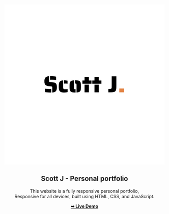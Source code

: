 <div align="center">
  <br />
  <br />
  
  <img src="./readme-images/project-logo-2.png" />

  <h2 align="center">Scott J - Personal portfolio</h2>

This website is a fully responsive personal portfolio, <br />Responsive for all devices, built using HTML, CSS, and JavaScript.

<a href="https://ScottBiscuit.github.io/"><strong>➥ Live Demo</strong></a>

</div>

<br />

<!-- ### Demo Screeshots -->

<!-- ![Scott J. Portfolio Desktop Demo](./readme-images/desktop.png "Desktop Demo") -->
